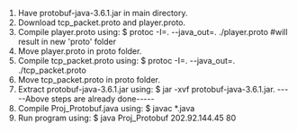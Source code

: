 1. Have protobuf-java-3.6.1.jar in main directory.
2. Download tcp_packet.proto and player.proto.
3. Compile player.proto using: $ protoc -I=. --java_out=. ./player.proto 	#will result in new 'proto' folder
4. Move player.proto in proto folder.
5. Compile tcp_packet.proto using: $ protoc -I=. --java_out=. ./tcp_packet.proto
5. Move tcp_packet.proto in proto folder.
6. Extract protobuf-java-3.6.1.jar using: $ jar -xvf protobuf-java-3.6.1.jar.
-----Above steps are already done-----
7. Compile Proj_Protobuf.java using: $ javac *.java
8. Run program using: $ java Proj_Protobuf 202.92.144.45 80